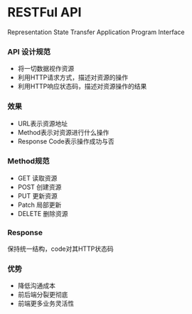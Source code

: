 # RESTFul API

Representation State Transfer Application Program Interface

### API 设计规范

- 将一切数据视作资源
- 利用HTTP请求方式，描述对资源的操作
- 利用HTTP响应状态码，描述对资源操作的结果

### 效果

- URL表示资源地址
- Method表示对资源进行什么操作
- Response Code表示操作成功与否

### Method规范

- GET 读取资源
- POST 创建资源
- PUT 更新资源
- Patch 局部更新
- DELETE 删除资源

### Response

保持统一结构，code对其HTTP状态码

### 优势

- 降低沟通成本
- 前后端分裂更彻底
- 前端更多业务灵活性